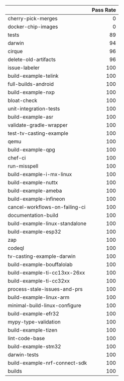 |                                |   Pass Rate |
|:-------------------------------|------------:|
| cherry-pick-merges             |           0 |
| docker-chip-images             |           0 |
| tests                          |          89 |
| darwin                         |          94 |
| cirque                         |          96 |
| delete-old-artifacts           |          96 |
| issue-labeler                  |         100 |
| build-example-telink           |         100 |
| full-builds-android            |         100 |
| build-example-nxp              |         100 |
| bloat-check                    |         100 |
| unit-integration-tests         |         100 |
| build-example-asr              |         100 |
| validate-gradle-wrapper        |         100 |
| test-tv-casting-example        |         100 |
| qemu                           |         100 |
| build-example-qpg              |         100 |
| chef-ci                        |         100 |
| run-misspell                   |         100 |
| build-example-i-mx-linux       |         100 |
| build-example-nuttx            |         100 |
| build-example-ameba            |         100 |
| build-example-infineon         |         100 |
| cancel-workflows-on-failing-ci |         100 |
| documentation-build            |         100 |
| build-example-linux-standalone |         100 |
| build-example-esp32            |         100 |
| zap                            |         100 |
| codeql                         |         100 |
| tv-casting-example-darwin      |         100 |
| build-example-bouffalolab      |         100 |
| build-example-ti-cc13xx-26xx   |         100 |
| build-example-ti-cc32xx        |         100 |
| process-stale-issues-and-prs   |         100 |
| build-example-linux-arm        |         100 |
| minimal-build-linux-configure  |         100 |
| build-example-efr32            |         100 |
| mypy-type-validation           |         100 |
| build-example-tizen            |         100 |
| lint-code-base                 |         100 |
| build-example-stm32            |         100 |
| darwin-tests                   |         100 |
| build-example-nrf-connect-sdk  |         100 |
| builds                         |         100 |